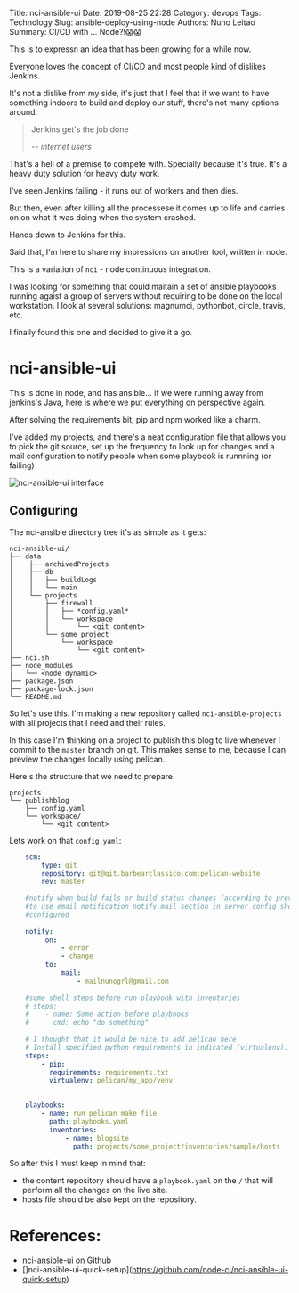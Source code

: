 Title: nci-ansible-ui
Date: 2019-08-25 22:28
Category: devops
Tags: Technology
Slug: ansible-deploy-using-node
Authors: Nuno Leitao
Summary: CI/CD with ... Node?!😱😱

This is to expressn an idea that has been growing for a while now.

Everyone loves the concept of CI/CD and most people kind of dislikes Jenkins.

It's not a dislike from my side, it's just that I feel that if we want to have
something indoors to build and deploy our stuff, there's not many options around.

> Jenkins get's the job done
>
> -- <cite>internet users</cite> 

That's a hell of a premise to compete with. Specially because it's true. It's a
heavy duty solution for heavy duty work. 


I've seen Jenkins failing - it runs out of workers and then dies.

But then, even after killing all the processese it comes up to life and carries
on on what it was doing when the system crashed.

Hands down to Jenkins for this.

Said that, I'm here to share my impressions on another tool, written in node.

This is a variation of `nci` - node continuous integration.

I was looking for something that could maitain a set of ansible playbooks
running agaist a group of servers without requiring to be done on the local
workstation. I look at several solutions: magnumci, pythonbot, circle, travis,
etc.

I finally found this one and decided to give it a go.

# nci-ansible-ui

This is done in node, and has ansible... if we were running away from jenkins's
Java, here is where we put everything on perspective again.

After solving the requirements bit, pip and npm worked like a charm.

I've added my projects, and there's a neat configuration file that allows you
to pick the git source, set up the frequency to look up for changes and a mail
configuration to notify people when some playbook is runnning (or failing)


![nci-ansible-ui interface]({static}/images/nci-ansible-ui2.png)


## Configuring

The nci-ansible directory tree it's as simple as it gets:

    nci-ansible-ui/
    ├── data
    │    ├── archivedProjects
    │    ├── db
    │    │   ├── buildLogs
    │    │   └── main
    │    └── projects
    │        ├── firewall
    │        │   ├── *config.yaml*
    │        │   └── workspace
    │        │       └── <git content>
    │        └── some_project
    │            └── workspace
    │                └── <git content>
    ├── nci.sh
    ├── node_modules
    |   └── <node dynamic>
    ├── package.json
    ├── package-lock.json
    └── README.md



So let's use this. I'm making a new repository called `nci-ansible-projects`
with all projects that I need and their rules.

In this case I'm thinking on a project to publish this blog to live whenever 
I commit to the `master` branch on git. This makes sense to me, because I
can preview the changes locally using pelican.

Here's the structure that we need to prepare.

    projects
    └── publishblog
        ├── config.yaml
        └── workspace/
            └── <git content>


Lets work on that `config.yaml`:

```yaml
    scm:
        type: git
        repository: git@git.barbearclassico.com:pelican-website
        rev: master
    
    #notify when build fails or build status changes (according to previous status)
    #to use email notification notify.mail section in server config should be
    #configured
    
    notify:
         on:
             - error
             - change
         to:
             mail:
                 - mailnunogrl@gmail.com
    
    #some shell steps before run playbook with inventories   
    # steps:
    #    - name: Some action before playbooks
    #      cmd: echo "do something"
    
    # I thought that it would be nice to add pelican here
    # Install specified python requirements in indicated (virtualenv).
    steps:
        - pip:
          requirements: requirements.txt
          virtualenv: pelican/my_app/venv

    
    playbooks:
        - name: run pelican make file
          path: playbooks.yaml
          inventories:
              - name: blogsite
                path: projects/some_project/inventories/sample/hosts
```


So after this I must keep in mind that:
- the content repository should have a `playbook.yaml` on the `/` that will perform all the changes on the live site.
- hosts file should be also kept on the repository.


# References:

- [nci-ansible-ui on Github](https://github.com/node-ci/nci-ansible-ui)
- []nci-ansible-ui-quick-setup](https://github.com/node-ci/nci-ansible-ui-quick-setup)
